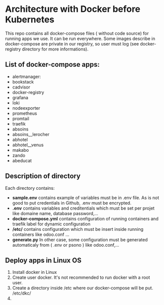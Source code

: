 # Architecture with Docker before Kubernetes
This repo contains all docker-compose files ( without code source) for running apps we use. It can be run everywhere. Some images describe in docker-compose are private in our registry, so user must log (see docker-registry directory for more informations).

## List of docker-compose apps:

- alertmanager:
- bookstack
- cadvisor
- docker-registry
- grafana
- loki
- nodeexporter
- prometheus
- promtail
- traefik
- absoins
- absoins__lerocher
- abhotel
- abhotel__venus
- makabo
- zando
- abeducat




## Description of directory

Each directory contains:
* **sample.env** contains example of variables must be in .env file. As is not good to put credentials in Github, .env must be encrypted.
* **.env** contains variables and creditentials which must be set per projet like domaine name, database password,...
* **docker-compose.yml** contains configuration of running containers and traefik label for dynamic configuration
* **/etc/** contains configuration which must be insert inside running containers like odoo.conf ...
* **generate.py** In other case, some configuration must be generated automaticaly from ( .env or psono ) like odoo.conf,...


## Deploy apps in Linux OS

1. Install docker in Linux
2. Create user docker. It's not recommended to run docker with a root user.
3. Create a directory inside /etc where our docker-compose will be put. /etc/dkc/
4. 